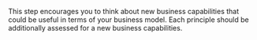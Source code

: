 This step encourages you to think about new business capabilities that could be useful in terms of your business model. Each principle should be additionally assessed for a new business capabilities.